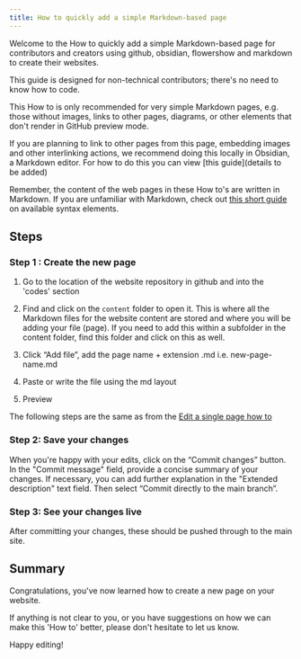 ```yaml
---
title: How to quickly add a simple Markdown-based page
---
```

Welcome to the How to quickly add a simple Markdown-based page for contributors and creators using github, obsidian, flowershow and markdown to create their websites. 

This guide is designed for non-technical contributors; there's no need to know how to code. 

This How to is only recommended for very simple Markdown pages, e.g. those without images, links to other pages, diagrams, or other elements that don't render in GitHub preview mode. 

If you are planning to link to other pages from this page, embedding images and other interlinking actions, we recommend doing this locally in Obsidian, a Markdown editor. For how to do this you can view [this guide](details to be added)

Remember, the content of the web pages in these How to's are written in Markdown. If you are unfamiliar with Markdown, check out [this short guide](https://flowershow.app/docs/syntax) on available syntax elements.

## Steps
  
### Step 1  : Create the new page

1. Go to the location of the website repository in github and into the 'codes' section

2. Find and click on the `content` folder to open it. This is where all the Markdown files for the website content are stored and where you will be adding your file (page). If you need to add this within a subfolder in the content folder, find this folder and click on this as well.

3. Click “Add file”, add the page name + extension .md i.e. new-page-name.md

4. Paste or write the file using the md layout 

5. Preview

The following steps are the same as from the [Edit a single page how to](link)                                               
### Step 2: Save your changes

When you're happy with your edits, click on the “Commit changes” button. In the "Commit message" field, provide a concise summary of your changes. If necessary, you can add further explanation in the "Extended description" text field. Then select “Commit directly to the main branch”.

### Step 3: See your changes live

After committing your changes, these should be pushed through to the main site.

## Summary
Congratulations, you've now learned how to create a new page on your website. 

If anything is not clear to you, or you have suggestions on how we can make this 'How to' better, please don't hesitate to let us know. 

Happy editing!
